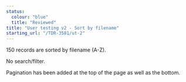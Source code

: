 ```yaml
---
status:
  colour: "blue"
  title: "Reviewed"
title: "User testing v2 - Sort by filename"
starting_url: "/TDR-3581/ut-2"
---
```


150 records are sorted by filename (A-Z).

No search/filter.

Pagination has been added at the top of the page as well as the bottom.
